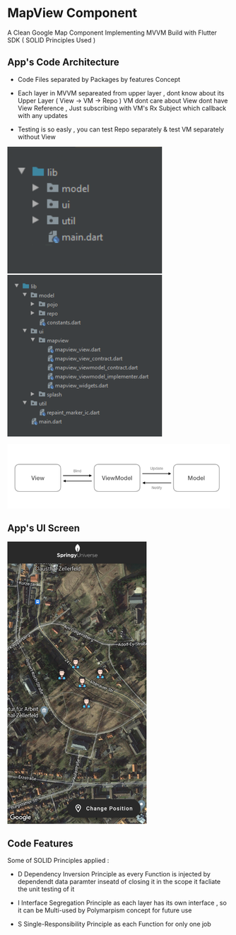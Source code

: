 # MapView Component
A Clean Google Map Component Implementing MVVM Build with Flutter SDK ( SOLID Principles Used )


 
## App's Code Architecture
- Code Files separated by Packages by features Concept 

- Each layer in MVVM separeated from upper layer , dont know about its Upper Layer ( View -> VM -> Repo )
  VM dont care about View dont have View Reference , Just subscribing with VM's Rx Subject which callback with any updates

- Testing is so easly , you can test Repo separately & test VM separately without View 

</p>
<p float="left">

  <img src="https://github.com/omarreess/MapView_Component/blob/master/screenshot/mvvm%20arch1.png" width="350" />
   <img src="https://github.com/omarreess/MapView_Component/blob/master/screenshot/mvvm%20arch3.png" width="350" />  
</p>

![alt text](https://github.com/omarreess/MapView_Component/blob/master/screenshot/mvvm.png)


## App's UI Screen
<p float="left">
  <img src="https://github.com/omarreess/MapView_Component/blob/master/screenshot/mapview_ui.jpg" width="315" />
 </p>
 
 
## Code Features 
Some of SOLID Principles applied :

 - D Dependency Inversion Principle as every Function is injected by dependendt data paramter inseatd of closing it in the scope
   it facliate the unit testing of it 

 - I Interface Segregation Principle as each layer has its own interface , so it can be Multi-used by Polymarpism concept for future use 

 - S Single-Responsibility Principle as each Function for only one job
 

 
 
 
